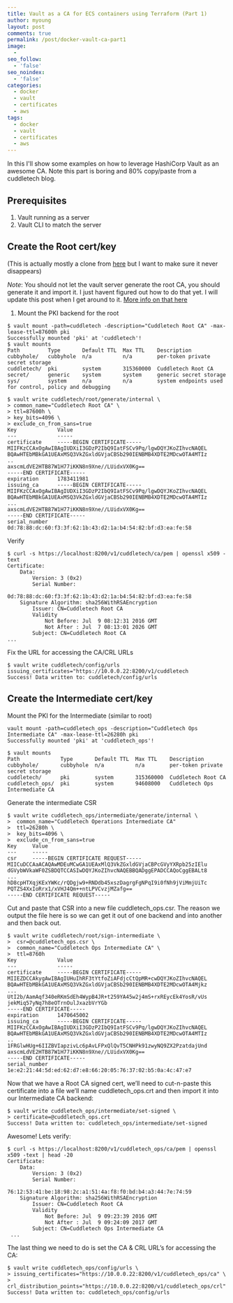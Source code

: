 ```yaml
---
title: Vault as a CA for ECS containers using Terraform (Part 1)
author: myoung
layout: post
comments: true
permalink: /post/docker-vault-ca-part1
image:
  -
seo_follow:
  - 'false'
seo_noindex:
  - 'false'
categories:
  - docker
  - vault
  - certificates
  - aws
tags:
  - docker
  - vault
  - certificates
  - aws
---
```


In this I'll show some examples on how to leverage HashiCorp Vault as an awesome CA. Note this part is boring and 80% copy/paste from a cuddletech blog. <!-- more -->

## Prerequisites

 1. Vault running as a server
 1. Vault CLI to match the server

## Create the Root cert/key

(This is actually mostly a clone from [here](https://cuddletech.com/?p=959) but I want to make sure it never disappears)

*Note*: You should not let the vault server generate the root CA, you should generate it and import it. I just havent figured out how to do that yet. I will update this post when I get around to it. [More info on that here](https://en.wikipedia.org/wiki/Offline_root_certificate_authority)

1. Mount the PKI backend for the root

```
$ vault mount -path=cuddletech -description="Cuddletech Root CA" -max-lease-ttl=87600h pki
Successfully mounted 'pki' at 'cuddletech'!
$ vault mounts
Path         Type       Default TTL  Max TTL    Description
cubbyhole/   cubbyhole  n/a          n/a        per-token private secret storage
cuddletech/  pki        system       315360000  Cuddletech Root CA
secret/      generic    system       system     generic secret storage
sys/         system     n/a          n/a        system endpoints used for control, policy and debugging 
```

```
$ vault write cuddletech/root/generate/internal \
> common_name="Cuddletech Root CA" \
> ttl=87600h \
> key_bits=4096 \
> exclude_cn_from_sans=true
Key             Value
---             -----
certificate     -----BEGIN CERTIFICATE-----
MIIFKzCCAxOgAwIBAgIUDXiI3GDzP2IbQ9IatFSCv9Pq/lgwDQYJKoZIhvcNAQEL
BQAwHTEbMBkGA1UEAxMSQ3VkZGxldGVjaCBSb290IENBMB4XDTE2MDcwOTA4MTIz
..
axscmLdVE2HTB87W1H77iKKN8n9Xne//LUidxVX0Kg==
-----END CERTIFICATE-----
expiration      1783411981
issuing_ca      -----BEGIN CERTIFICATE-----
MIIFKzCCAxOgAwIBAgIUDXiI3GDzP2IbQ9IatFSCv9Pq/lgwDQYJKoZIhvcNAQEL
BQAwHTEbMBkGA1UEAxMSQ3VkZGxldGVjaCBSb290IENBMB4XDTE2MDcwOTA4MTIz
...
axscmLdVE2HTB87W1H77iKKN8n9Xne//LUidxVX0Kg==
-----END CERTIFICATE-----
serial_number   0d:78:88:dc:60:f3:3f:62:1b:43:d2:1a:b4:54:82:bf:d3:ea:fe:58
```

Verify

```
$ curl -s https://localhost:8200/v1/cuddletech/ca/pem | openssl x509 -text
Certificate:
    Data:
        Version: 3 (0x2)
        Serial Number:
            0d:78:88:dc:60:f3:3f:62:1b:43:d2:1a:b4:54:82:bf:d3:ea:fe:58
    Signature Algorithm: sha256WithRSAEncryption
        Issuer: CN=Cuddletech Root CA
        Validity
            Not Before: Jul  9 08:12:31 2016 GMT
            Not After : Jul  7 08:13:01 2026 GMT
        Subject: CN=Cuddletech Root CA
...
```

Fix the URL for accessing the CA/CRL URLs

```
$ vault write cuddletech/config/urls issuing_certificates="https://10.0.0.22:8200/v1/cuddletech
Success! Data written to: cuddletech/config/urls
```

## Create the Intermediate cert/key

Mount the PKI for the Intermediate (similar to root)

```
vault mount -path=cuddletech_ops -description="Cuddletech Ops Intermediate CA" -max-lease-ttl=26280h pki
Successfully mounted 'pki' at 'cuddletech_ops'!

$ vault mounts
Path             Type       Default TTL  Max TTL    Description
cubbyhole/       cubbyhole  n/a          n/a        per-token private secret storage
cuddletech/      pki        system       315360000  Cuddletech Root CA
cuddletech_ops/  pki        system       94608000   Cuddletech Ops Intermediate CA
```

Generate the intermediate CSR

```
$ vault write cuddletech_ops/intermediate/generate/internal \
>  common_name="Cuddletech Operations Intermediate CA"
>  ttl=26280h \
>  key_bits=4096 \
>  exclude_cn_from_sans=true
Key     Value
---     -----
csr     -----BEGIN CERTIFICATE REQUEST-----
MIICuDCCAaACAQAwMDEuMCwGA1UEAxMlQ3VkZGxldGVjaCBPcGVyYXRpb25zIElu
dGVybWVkaWF0ZSBDQTCCASIwDQYJKoZIhvcNAQEBBQADggEPADCCAQoCggEBALt8
...
hD8cpHTXqjKExYWKc/rQDgjw9+RNDdb45xszDagrgFgNPqI9i0fNh9jViMmjUiTc
PQTZS4XxIoRrx1/xVHJ4Qm++ntLPVCvzjMZafg==
-----END CERTIFICATE REQUEST-----
```

Cut and paste that CSR into a new file cuddletech_ops.csr. The reason we output the file here is so we can get it out of one backend and into another and then back out.

```
$ vault write cuddletech/root/sign-intermediate \
>  csr=@cuddletech_ops.csr \
>  common_name="Cuddletech Ops Intermediate CA" \
>  ttl=8760h
Key             Value
---             -----
certificate     -----BEGIN CERTIFICATE-----
MIIEZDCCAkygAwIBAgIUHuIhRF3tYtfoZiAFdjcCtQpMR+cwDQYJKoZIhvcNAQEL
BQAwHTEbMBkGA1UEAxMSQ3VkZGxldGVjaCBSb290IENBMB4XDTE2MDcwOTA4Mjkz
...
UtI2b/AamAqf340eRKmSdEh4WypB4JR+t259YA45w2j4mS+rxREycEk4YosR/vUs
jekMiq57yNq7h8eOTrnOulJxazbVrYGb
-----END CERTIFICATE-----
expiration      1470645002
issuing_ca      -----BEGIN CERTIFICATE-----
MIIFKzCCAxOgAwIBAgIUDXiI3GDzP2IbQ9IatFSCv9Pq/lgwDQYJKoZIhvcNAQEL
BQAwHTEbMBkGA1UEAxMSQ3VkZGxldGVjaCBSb290IENBMB4XDTE2MDcwOTA4MTIz
..
1FRGlwHUg+6IIZBVIapzivLc6pAvLFPxQlQvT5CNHPk91zwyNQ9ZX2PzatdajUnd
axscmLdVE2HTB87W1H77iKKN8n9Xne//LUidxVX0Kg==
-----END CERTIFICATE-----
serial_number   1e:e2:21:44:5d:ed:62:d7:e8:66:20:05:76:37:02:b5:0a:4c:47:e7
```

Now that we have a Root CA signed cert, we’ll need to cut-n-paste this certificate into a file we’ll name cuddletech_ops.crt and then import it into our Intermediate CA backend:

```
$ vault write cuddletech_ops/intermediate/set-signed \
> certificate=@cuddletech_ops.crt
Success! Data written to: cuddletech_ops/intermediate/set-signed
```

Awesome! Lets verify:

```
$ curl -s https://localhost:8200/v1/cuddletech_ops/ca/pem | openssl x509 -text | head -20
Certificate:
    Data:
        Version: 3 (0x2)
        Serial Number:
            76:12:53:41:be:18:98:2c:a1:51:4a:f8:f0:bd:b4:a3:44:7e:74:59
    Signature Algorithm: sha256WithRSAEncryption
        Issuer: CN=Cuddletech Root CA
        Validity
            Not Before: Jul  9 09:23:39 2016 GMT
            Not After : Jul  9 09:24:09 2017 GMT
        Subject: CN=Cuddletech Ops Intermediate CA
 ...
```

The last thing we need to do is set the CA & CRL URL’s for accessing the CA:

```
$ vault write cuddletech_ops/config/urls \
> issuing_certificates="https://10.0.0.22:8200/v1/cuddletech_ops/ca" \
> crl_distribution_points="https://10.0.0.22:8200/v1/cuddletech_ops/crl"
Success! Data written to: cuddletech_ops/config/urls
```
